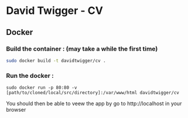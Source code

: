 # David Twigger - CV

## Docker

### Build the container : (may take a while the first time)
```bash
sudo docker build -t davidtwigger/cv .
```

### Run the docker :
```shell
sudo docker run -p 80:80 -v [path/to/cloned/local/src/directory]:/var/www/html davidtwigger/cv
```

You should then be able to veew the app by go to http://localhost in your browser